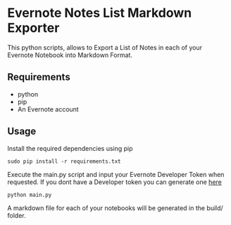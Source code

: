 # Evernote Notes List Markdown Exporter

This python scripts, allows to Export a List of Notes in each of your Evernote Notebook into Markdown Format.

## Requirements

* python
* pip
* An Evernote account

## Usage

Install the required dependencies using pip

```
sudo pip install -r requirements.txt
```

Execute the main.py script and input your Evernote Developer Token when requested.
If you dont have a Developer token you can generate one [here](https://www.evernote.com/api/DeveloperToken.action)

```
python main.py
```

A markdown file for each of your notebooks will be generated in the build/ folder.
